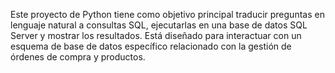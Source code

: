 Este proyecto de Python tiene como objetivo principal traducir preguntas en lenguaje natural a consultas SQL, ejecutarlas en una base de datos SQL Server y mostrar los resultados. Está diseñado para interactuar con un esquema de base de datos específico relacionado con la gestión de órdenes de compra y productos.


